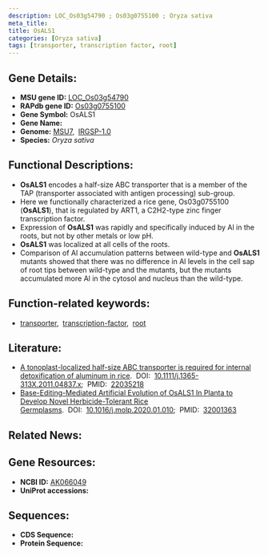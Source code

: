 ```yaml
---
description: LOC_Os03g54790 ; Os03g0755100 ; Oryza sativa
meta_title:
title: OsALS1
categories: [Oryza sativa]
tags: [transporter, transcription factor, root]
---
```


## Gene Details:
- **MSU gene ID:** [LOC_Os03g54790](http://rice.uga.edu/cgi-bin/ORF_infopage.cgi?orf=LOC_Os03g54790)  
- **RAPdb gene ID:** [Os03g0755100](https://rapdb.dna.affrc.go.jp/locus/?name=Os03g0755100)  
- **Gene Symbol:** OsALS1
- **Gene Name:**
- **Genome:**  [MSU7](http://rice.uga.edu/),&nbsp;&nbsp;[IRGSP-1.0](https://rapdb.dna.affrc.go.jp/download/irgsp1.html)
- **Species:** *Oryza sativa*

## Functional Descriptions:
   - **OsALS1** encodes a half-size ABC transporter that is a member of the TAP (transporter associated with antigen processing) sub-group.
   - Here we functionally characterized a rice gene, Os03g0755100 (**OsALS1**), that is regulated by ART1, a C2H2-type zinc finger transcription factor.
   - Expression of **OsALS1** was rapidly and specifically induced by Al in the roots, but not by other metals or low pH.
   - **OsALS1** was localized at all cells of the roots.
   - Comparison of Al accumulation patterns between wild-type and **OsALS1** mutants showed that there was no difference in Al levels in the cell sap of root tips between wild-type and the mutants, but the mutants accumulated more Al in the cytosol and nucleus than the wild-type.

## Function-related keywords:
   - [transporter](/tags/transporter/),&nbsp;&nbsp;[transcription-factor](/tags/transcription-factor/),&nbsp;&nbsp;[root](/tags/root/)

## Literature:
   - [A tonoplast-localized half-size ABC transporter is required for internal detoxification of aluminum in rice](https://www.doi.org/10.1111/j.1365-313X.2011.04837.x).&nbsp;&nbsp;DOI:&nbsp;&nbsp;[10.1111/j.1365-313X.2011.04837.x](https://www.doi.org/10.1111/j.1365-313X.2011.04837.x);&nbsp;&nbsp;PMID:&nbsp;&nbsp;[22035218](https://pubmed.ncbi.nlm.nih.gov/22035218/)
   - [Base-Editing-Mediated Artificial Evolution of OsALS1 In Planta to Develop Novel Herbicide-Tolerant Rice Germplasms](https://www.doi.org/10.1016/j.molp.2020.01.010).&nbsp;&nbsp;DOI:&nbsp;&nbsp;[10.1016/j.molp.2020.01.010](https://www.doi.org/10.1016/j.molp.2020.01.010);&nbsp;&nbsp;PMID:&nbsp;&nbsp;[32001363](https://pubmed.ncbi.nlm.nih.gov/32001363/)

## Related News:

## Gene Resources:
- **NCBI ID:**  [AK066049](http://www.ncbi.nlm.nih.gov/nuccore/AK066049)
- **UniProt accessions:** [](https://www.uniprot.org/uniprotkb//entry)

## Sequences:
- **CDS Sequence:**
- **Protein Sequence:**
